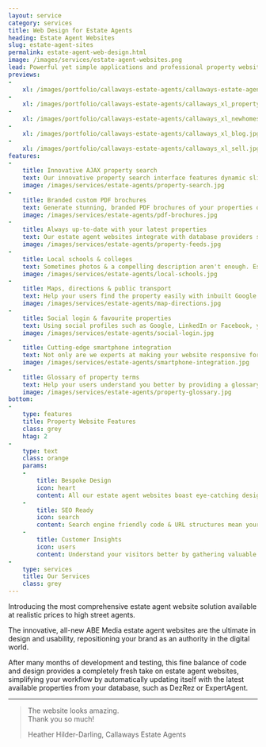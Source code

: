 ```yaml
---
layout: service
category: services
title: Web Design for Estate Agents
heading: Estate Agent Websites
slug: estate-agent-sites
permalink: estate-agent-web-design.html
image: /images/services/estate-agent-websites.png
lead: Powerful yet simple applications and professional property websites for estate & letting agents, offering the best in user-experience, whilst automating the task of selling property online.
previews:
-
    xl: /images/portfolio/callaways-estate-agents/callaways-estate-agents-homepage_xl.jpg
-
    xl: /images/portfolio/callaways-estate-agents/callaways_xl_property.jpg
-
    xl: /images/portfolio/callaways-estate-agents/callaways_xl_newhomes.jpg
-
    xl: /images/portfolio/callaways-estate-agents/callaways_xl_blog.jpg
-
    xl: /images/portfolio/callaways-estate-agents/callaways_xl_sell.jpg
features:
-
    title: Innovative AJAX property search
    text: Our innovative property search interface features dynamic sliders & instant property search results and is easily accessible from all pages of the site. This means it's not only child's play to use, but the search results update as the user selects their property preferences, thus showing them properties they might not otherwise have seen.
    image: /images/services/estate-agents/property-search.jpg
-
    title: Branded custom PDF brochures
    text: Generate stunning, branded PDF brochures of your properties on-the-fly, customisable by the users, who select data they would like included (such as photos, floor plans, EPCs etc.) and create the brochure with one click, thus saving paper and ink and contributing towards saving the environment.
    image: /images/services/estate-agents/pdf-brochures.jpg
-
    title: Always up-to-date with your latest properties
    text: Our estate agent websites integrate with database providers such as DezRez and are therefore always up-to-date with your latest properties without having to be entered in multiple places.<br> Use a different provider than DezRez, or even your own custom database? No problem! We can integrate most systems and don't even charge extra for major providers!
    image: /images/services/estate-agents/property-feeds.jpg
-
    title: Local schools & colleges
    text: Sometimes photos & a compelling description aren't enough. Especially when selling to families, it's important for them to know what kind of education is available in the near vicinity. Forget about spending hours manually compiling data for your properties, our estate agent websites display a map showing your visitors all the local schools & colleges, with links to Ofsted inspection data and exam performance results, all completely hands-free!
    image: /images/services/estate-agents/local-schools.jpg
-
    title: Maps, directions & public transport
    text: Help your users find the property easily with inbuilt Google Maps, featuring directions for driving, cycling and walking, as well as train & bus connections with live departure times. <br>Google Maps also features local amenities, such as restaurants, sports clubs, shops & churches.
    image: /images/services/estate-agents/map-directions.jpg
-
    title: Social login & favourite properties
    text: Using social profiles such as Google, LinkedIn or Facebook, your visitors can sign up and login with just one click which, according to a case study by Janrain.com, has proven to increase registration rates by up to 50%. Potential clients can start adding properties to favourites in seconds, without the hassle of creating and remembering yet another username & password.
    image: /images/services/estate-agents/social-login.jpg
-
    title: Cutting-edge smartphone integration
    text: Not only are we experts at making your website responsive for mobile devices, we also integrate various types of QR codes. These include property specifications QR codes on the listings, allowing users to easily download the information to their phone, and contact QR codes on the contact & team pages, so they can save your company and staff details to their phone without any hassle.
    image: /images/services/estate-agents/smartphone-integration.jpg
-
    title: Glossary of property terms
    text: Help your users understand you better by providing a glossary of property terms, which connects to all other parts of the site, including property listings and blog posts.<br> Property jargon is explained by simply hovering over a word in the copy, making your site more user-friendly, even to first-time buyers and landlords.
    image: /images/services/estate-agents/property-glossary.jpg
bottom:
-
    type: features
    title: Property Website Features
    class: grey
    htag: 2
-
    type: text
    class: orange
    params:
    -
        title: Bespoke Design
        icon: heart
        content: All our estate agent websites boast eye-catching designs built around your brand to represent your business in the best possible way.
    -
        title: SEO Ready
        icon: search
        content: Search engine friendly code & URL structures mean your website already comes optimised for maximum search engine performance.
    -
        title: Customer Insights
        icon: users
        content: Understand your visitors better by gathering valuable insights, thus increasing conversions, turning casual browsers into clients. 
-
    type: services
    title: Our Services
    class: grey
---
```

<p class="lead">Introducing the most comprehensive estate agent website solution available at realistic prices to high street agents.</p>

The innovative, all-new ABE Media estate agent websites are the ultimate in design and usability, repositioning your brand as an authority in the digital world. 

After many months of development and testing, this fine balance of code and design provides a completely fresh take on estate agent websites, simplifying your workflow by automatically updating itself with the latest available properties from your database, such as DezRez or ExpertAgent. 

<hr>

<blockquote>
        <p>The website looks amazing. <br> Thank you so much!</p>
        <footer>Heather Hilder-Darling, Callaways Estate Agents</footer>
      </blockquote>